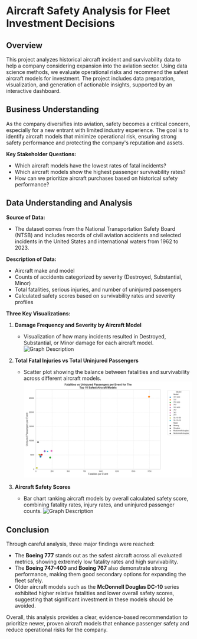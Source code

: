 # Aircraft Safety Analysis for Fleet Investment Decisions

## Overview
This project analyzes historical aircraft incident and survivability data to help a company considering expansion into the aviation sector. Using data science methods, we evaluate operational risks and recommend the safest aircraft models for investment. The project includes data preparation, visualization, and generation of actionable insights, supported by an interactive dashboard.

## Business Understanding
As the company diversifies into aviation, safety becomes a critical concern, especially for a new entrant with limited industry experience. The goal is to identify aircraft models that minimize operational risk, ensuring strong safety performance and protecting the company's reputation and assets.

**Key Stakeholder Questions:**
- Which aircraft models have the lowest rates of fatal incidents?
- Which aircraft models show the highest passenger survivability rates?
- How can we prioritize aircraft purchases based on historical safety performance?

## Data Understanding and Analysis

**Source of Data:**
- The dataset comes from the National Transportation Safety Board (NTSB) and includes records of civil aviation accidents and selected incidents in the United States and international waters from 1962 to 2023.

**Description of Data:**
- Aircraft make and model
- Counts of accidents categorized by severity (Destroyed, Substantial, Minor)
- Total fatalities, serious injuries, and number of uninjured passengers
- Calculated safety scores based on survivability rates and severity profiles

**Three Key Visualizations:**

1. **Damage Frequency and Severity by Aircraft Model**  
   - Visualization of how many incidents resulted in Destroyed, Substantial, or Minor damage for each aircraft model.
   ![Graph Description](images/Aircraft_Damage_Comparison_by_Make_and_Model.png)


2. **Total Fatal Injuries vs Total Uninjured Passengers**  
   - Scatter plot showing the balance between fatalities and survivability across different aircraft models.
   ![Graph Description](images/Fatalities_vs_Uninjured_Passengers_per_Event.png)

3. **Aircraft Safety Scores**  
   - Bar chart ranking aircraft models by overall calculated safety score, combining fatality rates, injury rates, and uninjured passenger counts.
   ![Graph Description](images/Aviation-Risk-Analysis\Images\Top_10_Safest_Aircraft_Models.png)

## Conclusion

Through careful analysis, three major findings were reached:

- The **Boeing 777** stands out as the safest aircraft across all evaluated metrics, showing extremely low fatality rates and high survivability.
- The **Boeing 747-400** and **Boeing 767** also demonstrate strong performance, making them good secondary options for expanding the fleet safely.
- Older aircraft models such as the **McDonnell Douglas DC-10** series exhibited higher relative fatalities and lower overall safety scores, suggesting that significant investment in these models should be avoided.

Overall, this analysis provides a clear, evidence-based recommendation to prioritize newer, proven aircraft models that enhance passenger safety and reduce operational risks for the company.